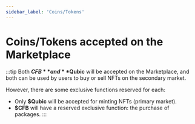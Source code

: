 ```yaml
---
sidebar_label: 'Coins/Tokens'
---
```


# Coins/Tokens accepted on the Marketplace
:::tip
Both **$CFB** and **$Qubic** will be accepted on the Marketplace, and both can be used by users to buy or sell NFTs on the secondary market.

However, there are some exclusive functions reserved for each:

- Only **$Qubic** will be accepted for minting NFTs (primary market).
- **$CFB** will have a reserved exclusive function: the purchase of packages.
:::

